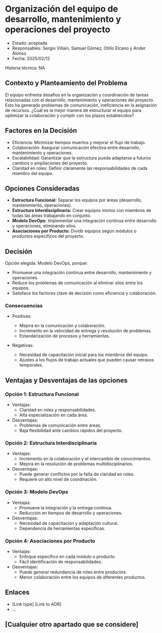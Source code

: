 ﻿# Organización del equipo de desarrollo, mantenimiento y operaciones del proyecto

-   Estado: aceptada
-   Responsables: Sergio Villain, Samuel Gómez, Otillo Elcano y Ander Alonso
-   Fecha: 2025/02/12

Historia técnica: NA

## Contexto y Planteamiento del Problema

El equipo enfrenta desafíos en la organización y coordinación de tareas relacionadas con el desarrollo, mantenimiento y operaciones del proyecto. Esto ha generado problemas de comunicación, ineficiencia en la asignación de recursos. ¿Cuál es la mejor manera de estructurar el equipo para optimizar la colaboración y cumplir con los plazos establecidos?

## Factores en la Decisión


-  Eficiencia: Minimizar tiempos muertos y mejorar el flujo de trabajo.
-  Colaboración: Asegurar comunicación efectiva entre desarrollo, mantenimiento y operaciones.
-  Escalabilidad: Garantizar que la estructura pueda adaptarse a futuros cambios o ampliaciones del proyecto.
-   Claridad en roles: Definir claramente las responsabilidades de cada miembro del equipo.

## Opciones Consideradas


-   **Estructura Funcional:** Separar los equipos por áreas (desarrollo, mantenimiento, operaciones).
-   **Estructura Interdisciplinaria:** Crear equipos mixtos con miembros de todas las áreas trabajando en conjunto.
-   **Modelo DevOps:** Implementar una integración continua entre desarrollo y operaciones, eliminando silos.
-   **Asociaciones por Producto:** Dividir equipos según módulos o productos específicos del proyecto.

## Decisión

Opción elegida: Modelo DevOps, porque:

-   Promueve una integración continua entre desarrollo, mantenimiento y operaciones.
-   Reduce los problemas de comunicación al eliminar silos entre los equipos.
-   Satisface los factores clave de decisión como eficiencia y colaboración.

### Consecuencias


-   Positivas:   
    -   Mejora en la comunicación y colaboración.
    -   Incremento en la velocidad de entrega y resolución de problemas.
    -   Estandarización de procesos y herramientas.
-   Negativas:
    
    -   Necesidad de capacitación inicial para los miembros del equipo.
    -   Ajustes a los flujos de trabajo actuales que pueden causar retrasos temporales.

## Ventajas y Desventajas de las opciones


### Opción 1: Estructura Funcional
-   Ventajas:
    -   Claridad en roles y responsabilidades.
    -   Alta especialización en cada área.
-   Desventajas:
    -   Problemas de comunicación entre áreas.
    -   Baja flexibilidad ante cambios rápidos del proyecto.

### Opción 2: Estructura Interdisciplinaria

-   Ventajas:
    -   Incremento en la colaboración y el intercambio de conocimientos.
    -   Mejora en la resolución de problemas multidisciplinarios.
-   Desventajas:
    -   Puede generar conflictos por la falta de claridad en roles.
    -   Requiere un alto nivel de coordinación.

### Opción 3: Modelo DevOps

-   Ventajas:
    -   Promueve la integración y la entrega continua.
    -   Reducción en tiempos de desarrollo y operaciones.
-   Desventajas:
    -   Necesidad de capacitación y adaptación cultural.
    -   Dependencia de herramientas específicas.

### Opción 4: Asociaciones por Producto

-   Ventajas:
    -   Enfoque específico en cada módulo o producto.
    -   Fácil identificación de responsabilidades.
-   Desventajas:
    -   Puede generar redundancia de roles entre productos.
    -   Menor colaboración entre los equipos de diferentes productos.

## Enlaces


-   [Link type] [Link to ADR]
-   …

## [Cualquier otro apartado que se considere]

